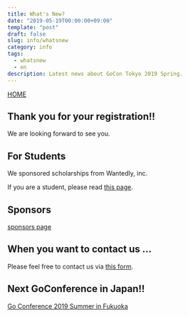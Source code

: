 ```yaml
---
title: What's New?
date: "2019-05-19T00:00:00+09:00"
template: "post"
draft: false
slug: info/whatsnew
category: info
tags: 
  - whatsnew
  - en
description: Latest news about GoCon Tokyo 2019 Spring.  
---
```


[HOME](/)

## Thank you for your registration!!

We are looking forward to see you. 

## For Students

We sponsored scholarships from Wantedly, inc. 

If you are a student, please read [this page](https://www.wantedly.com/projects/302608).

## Sponsors

[sponsors page](/pages/sponsors)

## When you want to contact us ...

Please feel free to contact us via [this form](https://goo.gl/forms/h2KlFhUDoFs6rLnh2).

## Next GoConference in Japan!!

[Go Conference 2019 Summer in Fukuoka](https://fukuoka.gocon.jp/)